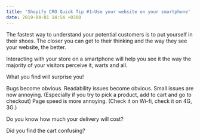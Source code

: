 ```yaml
---
title: 'Shopify CRO Quick Tip #1—Use your website on your smartphone'
date: 2019-04-01 14:54 +0300
---
```


The fastest way to understand your potential customers is to put yourself in their shoes. The closer you can get to their thinking and the way they see your website, the better.

Interacting with your store on a smartphone will help you see it the way the majority of your visitors perceive it, warts and all. 

What you find will surprise you!

Bugs become obvious. 
Readability issues become obvious. 
Small issues are now annoying. (Especially if you try to pick a product, add to cart and go to checkout)
Page speed is more annoying. (Check it on Wi-fi, check it on 4G, 3G.) 

Do you know how much your delivery will cost?

Did you find the cart confusing? 



